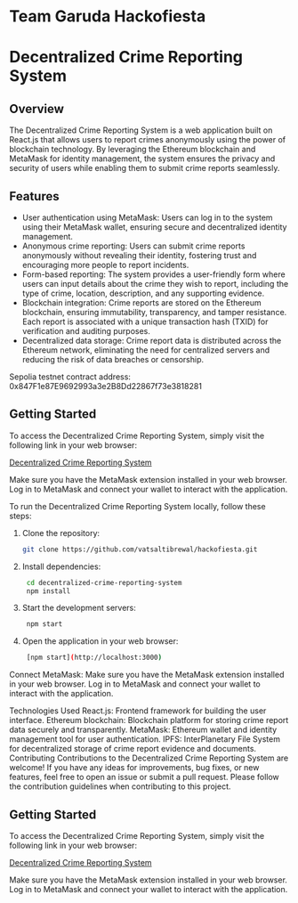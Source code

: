 # Team Garuda Hackofiesta

# Decentralized Crime Reporting System

## Overview

The Decentralized Crime Reporting System is a web application built on React.js that allows users to report crimes anonymously using the power of blockchain technology. By leveraging the Ethereum blockchain and MetaMask for identity management, the system ensures the privacy and security of users while enabling them to submit crime reports seamlessly.

## Features
- User authentication using MetaMask: Users can log in to the system using their MetaMask wallet, ensuring secure and decentralized identity management.
- Anonymous crime reporting: Users can submit crime reports anonymously without revealing their identity, fostering trust and encouraging more people to report incidents.
- Form-based reporting: The system provides a user-friendly form where users can input details about the crime they wish to report, including the type of crime, location, description, and any supporting evidence.
- Blockchain integration: Crime reports are stored on the Ethereum blockchain, ensuring immutability, transparency, and tamper resistance. Each report is associated with a unique transaction hash (TXID) for verification and auditing purposes.
- Decentralized data storage: Crime report data is distributed across the Ethereum network, eliminating the need for centralized servers and reducing the risk of data breaches or censorship.

Sepolia testnet contract address: 0x847F1e87E9692993a3e2B8Dd22867f73e3818281

## Getting Started
To access the Decentralized Crime Reporting System, simply visit the following link in your web browser:

[Decentralized Crime Reporting System](https://hackofiesta-garuda.netlify.app)

Make sure you have the MetaMask extension installed in your web browser. Log in to MetaMask and connect your wallet to interact with the application.

To run the Decentralized Crime Reporting System locally, follow these steps:

1. Clone the repository:
   ```bash
   git clone https://github.com/vatsaltibrewal/hackofiesta.git
2. Install dependencies:
   ```bash
    cd decentralized-crime-reporting-system
    npm install
3. Start the development servers:
   ```bash
    npm start

4. Open the application in your web browser:
   ```bash
    [npm start](http://localhost:3000)
   
Connect MetaMask: Make sure you have the MetaMask extension installed in your web browser. Log in to MetaMask and connect your wallet to interact with the application.

Technologies Used
React.js: Frontend framework for building the user interface.
Ethereum blockchain: Blockchain platform for storing crime report data securely and transparently.
MetaMask: Ethereum wallet and identity management tool for user authentication.
IPFS: InterPlanetary File System for decentralized storage of crime report evidence and documents.
Contributing
Contributions to the Decentralized Crime Reporting System are welcome! If you have any ideas for improvements, bug fixes, or new features, feel free to open an issue or submit a pull request. Please follow the contribution guidelines when contributing to this project.

## Getting Started
To access the Decentralized Crime Reporting System, simply visit the following link in your web browser:

[Decentralized Crime Reporting System](https://hackofiesta-garuda.netlify.app)

Make sure you have the MetaMask extension installed in your web browser. Log in to MetaMask and connect your wallet to interact with the application.

